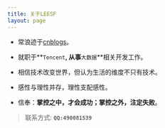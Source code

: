 ```yaml
---
title: 关于LEESF
layout: page
---
```



* 常浪迹于[cnblogs](http://www.cnblogs.com/leesf456)。

* 就职于**`Tencent`**, 从事**`大数据`**相关开发工作。

* 相信技术改变世界，但认为生活的维度不只有技术。

* 感性与理性并存，理性支配感性。

* 信奉：**掌控之中，才会成功；掌控之外，注定失败**。


> 联系方式: **`QQ:490081539`**
